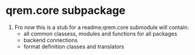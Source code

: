 # qrem.core subpackage


1. Fro now this is a stub for a readme;qrem.core submodule will contain:
   - all common classess, modules and functions for all packages
   - backend connections
   - format definition classes and translators


